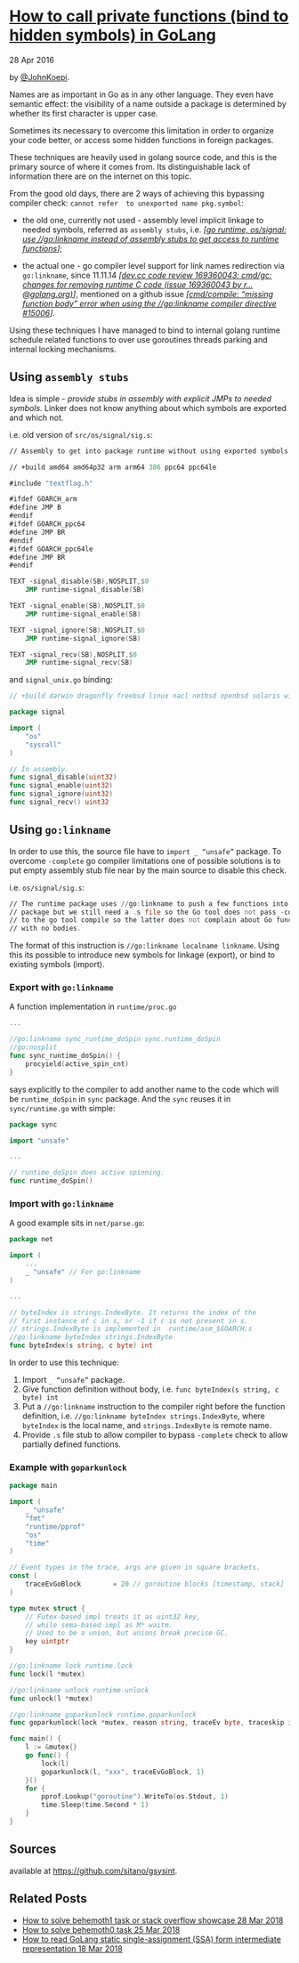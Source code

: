 [How to call private functions (bind to hidden symbols) in GoLang](https://sitano.github.io/2016/04/28/golang-private/)
================================================================
28 Apr 2016

by [@JohnKoepi](https://twitter.com/JohnKoepi).


Names are as important in Go as in any other language. They even have semantic effect: the 
visibility of a name outside a package is determined by whether its first character is upper case.

Sometimes its necessary to overcome this limitation in order to organize your code better, or access 
some hidden functions in foreign packages.

These techniques are heavily used in golang source code, and this is the primary source of where it 
comes from. Its distinguishable lack of information there are on the internet on this topic.

From the good old days, there are 2 ways of achieving this bypassing compiler check: `cannot refer 
to unexported name pkg.symbol`:

-  the old one, currently not used - assembly level implicit linkage to needed symbols, referred as 
   `assembly stubs`, i.e. *[[go runtime, os/signal: use //go:linkname instead of assembly stubs to get 
   access to runtime functions][1]]*;

-  the actual one - go compiler level support for link names redirection via `go:linkname`, since 
   11.11.14 *[[dev.cc code review 169360043: cmd/gc: changes for removing runtime C code (issue 169360043 
   by r…@golang.org)][2]]*, mentioned on a github issue *[[cmd/compile: “missing function body” error when 
   using the //go:linkname compiler directive \#15006][3]]*.

Using these techniques I have managed to bind to internal golang runtime schedule related functions 
to over use goroutines threads parking and internal locking mechanisms.

[1]: https://groups.google.com/forum/#!topic/%0Agolang-codereviews/J0HK9GLc76M
[2]: https://groups.google.com/forum/#!topic/%0Agolang-codereviews/5Ps_El_RpNE
[3]: https://github.com/golang/go/issues/15006

## Using `assembly stubs`

Idea is simple - *provide stubs in assembly with explicit JMPs to needed symbols.* Linker does not 
know anything about which symbols are exported and which not.

i.e. old version of `src/os/signal/sig.s`:

```asm
// Assembly to get into package runtime without using exported symbols.

// +build amd64 amd64p32 arm arm64 386 ppc64 ppc64le

#include "textflag.h"

#ifdef GOARCH_arm
#define JMP B
#endif
#ifdef GOARCH_ppc64
#define JMP BR
#endif
#ifdef GOARCH_ppc64le
#define JMP BR
#endif

TEXT ·signal_disable(SB),NOSPLIT,$0
    JMP runtime·signal_disable(SB)

TEXT ·signal_enable(SB),NOSPLIT,$0
    JMP runtime·signal_enable(SB)

TEXT ·signal_ignore(SB),NOSPLIT,$0
    JMP runtime·signal_ignore(SB)

TEXT ·signal_recv(SB),NOSPLIT,$0
    JMP runtime·signal_recv(SB)
```

and `signal_unix.go` binding:

```go
// +build darwin dragonfly freebsd linux nacl netbsd openbsd solaris windows

package signal

import (
    "os"
    "syscall"
)

// In assembly.
func signal_disable(uint32)
func signal_enable(uint32)
func signal_ignore(uint32)
func signal_recv() uint32
```

## Using `go:linkname`

In order to use this, the source file have to `import _ “unsafe”` package. To overcome `-complete` go 
compiler limitations one of possible solutions is to put empty assembly stub file near by the main 
source to disable this check.

i.e. `os/signal/sig.s`:

```asm
// The runtime package uses //go:linkname to push a few functions into this
// package but we still need a .s file so the Go tool does not pass -complete
// to the go tool compile so the latter does not complain about Go functions
// with no bodies.
```

The format of this instruction is `//go:linkname localname linkname`. Using this its possible to 
introduce new symbols for linkage (export), or bind to existing symbols (import).


### Export with `go:linkname`

A function implementation in `runtime/proc.go`

```go
...

//go:linkname sync_runtime_doSpin sync.runtime_doSpin
//go:nosplit
func sync_runtime_doSpin() {
    procyield(active_spin_cnt)
}
```

says explicitly to the compiler to add another name to the code which will be `runtime_doSpin` in 
`sync` package. And the `sync` reuses it in `sync/runtime.go` with simple:

```go
package sync

import "unsafe"

...

// runtime_doSpin does active spinning.
func runtime_doSpin()
```


### Import with `go:linkname`

A good example sits in `net/parse.go`:

```go
package net

import (
    ...
    _ "unsafe" // For go:linkname
)

...

// byteIndex is strings.IndexByte. It returns the index of the
// first instance of c in s, or -1 if c is not present in s.
// strings.IndexByte is implemented in  runtime/asm_$GOARCH.s
//go:linkname byteIndex strings.IndexByte
func byteIndex(s string, c byte) int
```

In order to use this technique:

1. Import `_ “unsafe”` package.
2. Give function definition without body, i.e. `func byteIndex(s string, c byte) int`
3. Put a `//go:linkname` instruction to the compiler right before the function definition, i.e. 
   `//go:linkname byteIndex strings.IndexByte`, where `byteIndex` is the local name, and 
   `strings.IndexByte` is remote name.
4. Provide `.s` file stub to allow compiler to bypass `-complete` check to allow partially defined functions.

### Example with `goparkunlock`

```go
package main

import (
    _ "unsafe"
    "fmt"
    "runtime/pprof"
    "os"
    "time"
)

// Event types in the trace, args are given in square brackets.
const (
    traceEvGoBlock        = 20 // goroutine blocks [timestamp, stack]
)

type mutex struct {
    // Futex-based impl treats it as uint32 key,
    // while sema-based impl as M* waitm.
    // Used to be a union, but unions break precise GC.
    key uintptr
}

//go:linkname lock runtime.lock
func lock(l *mutex)

//go:linkname unlock runtime.unlock
func unlock(l *mutex)

//go:linkname goparkunlock runtime.goparkunlock
func goparkunlock(lock *mutex, reason string, traceEv byte, traceskip int)

func main() {
    l := &mutex{}
    go func() {
        lock(l)
        goparkunlock(l, "xxx", traceEvGoBlock, 1)
    }()
    for {
        pprof.Lookup("goroutine").WriteTo(os.Stdout, 1)
        time.Sleep(time.Second * 1)
    }
}
```

## Sources

available at <https://github.com/sitano/gsysint>.


## Related Posts

-  [How to solve behemoth1 task or stack overflow showcase 28 Mar 2018](/2018/03/28/behemoth1/)
-  [How to solve behemoth0 task 25 Mar 2018](/2018/03/25/behemoth0/)
-  [How to read GoLang static single-assignment (SSA) form intermediate representation 18 Mar 2018](/2018/03/18/howto-read-gossa/)

